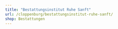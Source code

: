 ```yaml
---
title: "Bestattungsinstitut Ruhe Sanft"
url: /cloppenburg/bestattungsinstitut-ruhe-sanft/
shop: Bestattungen
---
```

